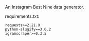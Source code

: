 An Instagram Best Nine data generator. 

requirements.txt:

```
requests>=2.21.0
python-slugify==3.0.2
igramscraper>=0.3.5

```
